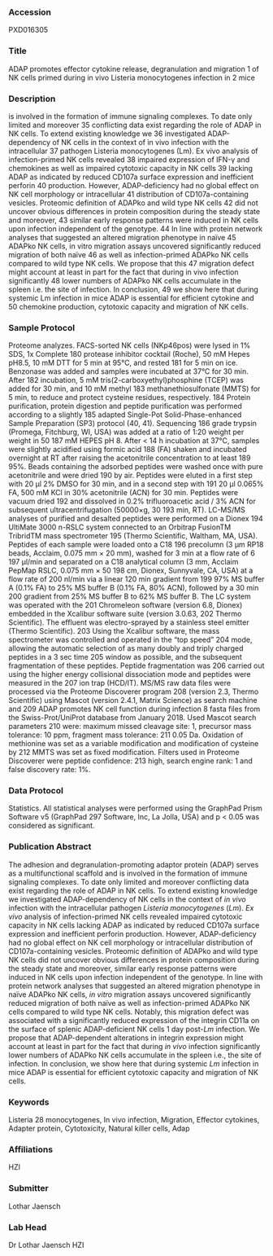 ### Accession
PXD016305

### Title
ADAP promotes effector cytokine release, degranulation and migration 1  of NK cells primed during in vivo Listeria monocytogenes infection in 2  mice

### Description
is involved in the formation of immune signaling complexes. To date only limited and moreover 35  conflicting data exist regarding the role of ADAP in NK cells. To extend existing knowledge we 36  investigated ADAP-dependency of NK cells in the context of in vivo infection with the intracellular 37  pathogen Listeria monocytogenes (Lm). Ex vivo analysis of infection-primed NK cells revealed 38  impaired expression of IFN-γ and chemokines as well as impaired cytotoxic capacity in NK cells 39  lacking ADAP as indicated by reduced CD107a surface expression and inefficient perforin 40  production. However, ADAP-deficiency had no global effect on NK cell morphology or intracellular 41  distribution of CD107a-containing vesicles. Proteomic definition of ADAPko and wild type NK cells 42  did not uncover obvious differences in protein composition during the steady state and moreover, 43  similar early response patterns were induced in NK cells upon infection independent of the genotype. 44  In line with protein network analyses that suggested an altered migration phenotype in naïve 45  ADAPko NK cells, in vitro migration assays uncovered significantly reduced migration of both naïve 46  as well as infection-primed ADAPko NK cells compared to wild type NK cells. We propose that this 47  migration defect might account at least in part for the fact that during in vivo infection significantly 48  lower numbers of ADAPko NK cells accumulate in the spleen i.e. the site of infection. In conclusion, 49  we show here that during systemic Lm infection in mice ADAP is essential for efficient cytokine and 50  chemokine production, cytotoxic capacity and migration of NK cells.

### Sample Protocol
Proteome analyzes. FACS-sorted NK cells (NKp46pos) were lysed in 1% SDS, 1x Complete 180  protease inhibitor cocktail (Roche), 50 mM Hepes pH8.5, 10 mM DTT for 5 min at 95°C, and rested 181  for 5 min on ice. Benzonase was added and samples were incubated at 37°C for 30 min. After 182  incubation, 5 mM tris(2-carboxyethyl)phosphine (TCEP) was added for 30 min, and 10 mM methyl 183  methanethiosulfonate (MMTS) for 5 min, to reduce and protect cysteine residues, respectively. 184  Protein purification, protein digestion and peptide purification was performed according to a slightly 185  adapted Single-Pot Solid-Phase-enhanced Sample Preparation (SP3) protocol (40, 41). Sequencing 186  grade trypsin (Promega, Fitchburg, WI, USA) was added at a ratio of 1:20 weight per weight in 50 187  mM HEPES pH 8. After < 14 h incubation at 37°C, samples were slightly acidified using formic acid 188  (FA) shaken and incubated overnight at RT after raising the acetonitrile concentration to at least 189  95%. Beads containing the adsorbed peptides were washed once with pure acetonitrile and were dried 190  by air. Peptides were eluted in a first step with 20 µl 2% DMSO for 30 min, and in a second step with 191  20 µl 0.065% FA, 500 mM KCl in 30% acetonitrile (ACN) for 30 min. Peptides were vacuum dried 192  and dissolved in 0.2% trifluoroacetic acid / 3% ACN for subsequent ultracentrifugation (50000×g, 30 193  min, RT). LC-MS/MS analyses of purified and desalted peptides were performed on a Dionex 194  UltiMate 3000 n-RSLC system connected to an Orbitrap FusionTM TribridTM mass spectrometer 195  (Thermo Scientific, Waltham, MA, USA). Peptides of each sample were loaded onto a C18 196  precolumn (3 μm RP18 beads, Acclaim, 0.075 mm × 20 mm), washed for 3 min at a flow rate of 6 197  µl/min and separated on a C18 analytical column (3 mm, Acclaim PepMap RSLC, 0.075 mm × 50 198  cm, Dionex, Sunnyvale, CA, USA) at a flow rate of 200 nl/min via a linear 120 min gradient from 199  97% MS buffer A (0.1% FA) to 25% MS buffer B (0.1% FA, 80% ACN), followed by a 30 min 200  gradient from 25% MS buffer B to 62% MS buffer B. The LC system was operated with the 201  Chromeleon software (version 6.8, Dionex) embedded in the Xcalibur software suite (version 3.0.63, 202  Thermo Scientific). The effluent was electro-sprayed by a stainless steel emitter (Thermo Scientific). 203  Using the Xcalibur software, the mass spectrometer was controlled and operated in the “top speed” 204  mode, allowing the automatic selection of as many doubly and triply charged peptides in a 3 sec time 205  window as possible, and the subsequent fragmentation of these peptides. Peptide fragmentation was 206  carried out using the higher energy collisional dissociation mode and peptides were measured in the 207  ion trap (HCD/IT). MS/MS raw data files were processed via the Proteome Discoverer program 208  (version 2.3, Thermo Scientific) using Mascot (version 2.4.1, Matrix Science) as search machine and 209   ADAP promotes NK cell function during infection    8  fasta files from the Swiss-Prot/UniProt database from January 2018. Used Mascot search parameters 210  were: maximum missed cleavage site: 1, precursor mass tolerance: 10 ppm, fragment mass tolerance: 211  0.05 Da. Oxidation of methionine was set as a variable modification and modification of cysteine by 212  MMTS was set as fixed modification. Filters used in Proteome Discoverer were peptide confidence: 213  high, search engine rank: 1 and false discovery rate: 1%.

### Data Protocol
Statistics. All statistical analyses were performed using the GraphPad Prism Software v5 (GraphPad 297  Software, Inc, La Jolla, USA) and p < 0.05 was considered as significant.

### Publication Abstract
The adhesion and degranulation-promoting adaptor protein (ADAP) serves as a multifunctional scaffold and is involved in the formation of immune signaling complexes. To date only limited and moreover conflicting data exist regarding the role of ADAP in NK cells. To extend existing knowledge we investigated ADAP-dependency of NK cells in the context of <i>in vivo</i> infection with the intracellular pathogen <i>Listeria monocytogenes</i> (<i>Lm</i>). <i>Ex vivo</i> analysis of infection-primed NK cells revealed impaired cytotoxic capacity in NK cells lacking ADAP as indicated by reduced CD107a surface expression and inefficient perforin production. However, ADAP-deficiency had no global effect on NK cell morphology or intracellular distribution of CD107a-containing vesicles. Proteomic definition of ADAPko and wild type NK cells did not uncover obvious differences in protein composition during the steady state and moreover, similar early response patterns were induced in NK cells upon infection independent of the genotype. In line with protein network analyses that suggested an altered migration phenotype in na&#xef;ve ADAPko NK cells, <i>in vitro</i> migration assays uncovered significantly reduced migration of both na&#xef;ve as well as infection-primed ADAPko NK cells compared to wild type NK cells. Notably, this migration defect was associated with a significantly reduced expression of the integrin CD11a on the surface of splenic ADAP-deficient NK cells 1 day post-<i>Lm</i> infection. We propose that ADAP-dependent alterations in integrin expression might account at least in part for the fact that during <i>in vivo</i> infection significantly lower numbers of ADAPko NK cells accumulate in the spleen i.e., the site of infection. In conclusion, we show here that during systemic <i>Lm</i> infection in mice ADAP is essential for efficient cytotoxic capacity and migration of NK cells.

### Keywords
Listeria 28  monocytogenes, In vivo infection, Migration, Effector cytokines, Adapter protein, Cytotoxicity, Natural killer cells, Adap

### Affiliations
HZI

### Submitter
Lothar Jaensch

### Lab Head
Dr Lothar Jaensch
HZI



